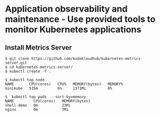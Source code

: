 # Application observability and maintenance - Use provided tools to monitor Kubernetes applications

## Install Metrics Server
[//]: # (source 03 / Monitoring)

```
$ git clone https://github.com/kodekloudhub/kubernetes-metrics-server.git
$ cd kubernetes-metrics-server/
$ kubectl create -f .
```


```
$ kubectl top node
NAME       CPU(cores)   CPU%   MEMORY(bytes)   MEMORY%   
minikube   535m         6%     1371Mi          8%        
```

```
$  kubectl top pods  --sort-by=memory
NAME         CPU(cores)   MEMORY(bytes)   
shell-demo   0m           23Mi            
nginx        0m           7Mi             
```